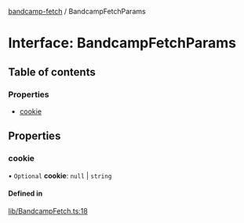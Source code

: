 [bandcamp-fetch](../README.md) / BandcampFetchParams

# Interface: BandcampFetchParams

## Table of contents

### Properties

- [cookie](BandcampFetchParams.md#cookie)

## Properties

### cookie

• `Optional` **cookie**: ``null`` \| `string`

#### Defined in

[lib/BandcampFetch.ts:18](https://github.com/patrickkfkan/bandcamp-fetch/blob/7815c68/src/lib/BandcampFetch.ts#L18)
